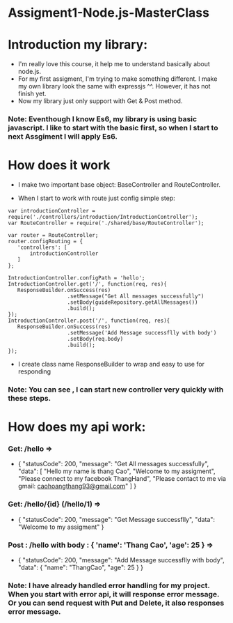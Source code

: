 # Assigment1-Node.js-MasterClass 

# Introduction my library: 
- I'm really love this course, it help me to understand basically about node.js. 
- For my first assigment, I'm trying to make something different. I make my own library look the same with expressjs ^^. However, it has not finish yet.
- Now my library just only support with Get & Post method.

### Note: Eventhough I know Es6, my library is using basic javascript. I like to start with the basic first, so when I start to next Assgiment I will apply Es6.

# How does it work
- I make two important base object: BaseController and RouteController.

* When I start to work with route just config simple step: 
 ```
var introductionController = require('./controllers/introduction/IntroductionController');
var RouteController = require('./shared/base/RouteController');

var router = RouteController;
router.configRouting = {
    'controllers': [
        introductionController
    ]
};
 ```
 
 ```
IntroductionController.configPath = 'hello';
IntroductionController.get('/', function(req, res){
    ResponseBuilder.onSuccess(res)
                    .setMessage("Get All messages successfully")
                    .setBody(guideRepository.getAllMessages())
                    .build();
});
IntroductionController.post('/', function(req, res){
    ResponseBuilder.onSuccess(res)
                    .setMessage('Add Message successflly with body')
                    .setBody(req.body)
                    .build();
});
 ```
- I create class name ResponseBuilder to wrap and easy to use for responding

### Note: You can see , I can start new controller very quickly with these steps.

# How does my api work: 

### Get: /hello  => 
* {
    "statusCode": 200,
    "message": "Get All messages successfully",
    "data": [
        "Hello my name is thang Cao",
        "Welcome to my assigment",
        "Please connect to my facebook ThangHand",
        "Please contact to me via gmail: caohoangthang93@gmail.com"
    ]
}

### Get: /hello/{id} (/hello/1) => 
* {
    "statusCode": 200,
    "message": "Get Message successflly",
    "data": "Welcome to my assigment"
}

### Post : /hello  with body : { 'name': 'Thang Cao', 'age': 25 } => 
* {
    "statusCode": 200,
    "message": "Add Message successflly with body",
    "data": {
        "name": "ThangCao",
        "age": 25
    }
}

### Note: I have already handled error handling for my project. When you start with error api, it will response error message. Or you can send request with Put and Delete, it also responses error message.

